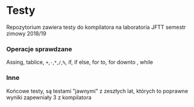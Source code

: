 # Testy
Repozytorium zawiera testy do kompilatora na laboratoria JFTT semestr zimowy 2018/19
### Operacje sprawdzane
Assing, tablice, `+`,`-`,`*`,`/`,`%`, if, if else, for to, for downto , while
### Inne
Końcowe testy, są testami "jawnymi" z zeszłych lat, których to poprawne wyniki zapewniały 3 z kompilatora 

